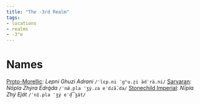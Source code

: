 ```yaml
---
title: "The -3rd Realm"
tags:
- locations
- realms
- -3°e
---
```


# Names
[Proto-Morellic](languages/morellic/proto-morellic.md): *Lepni Ghuzi Adrani* `/ˈlɛp.ni ˈgʱu.z̠i ädˈrä.ni/` 
[Sarvaran](languages/morellic/sarvaran/sarvaran.md): *Nö́pla Zhýra Edrą́da* `/ˈnǿ.pla ˈʒý.ɾa eˈdɾã́.da/` 
[Stonechild Imperial](languages/morellic/sarvaran/stonechild-imperial/stonechild-imperial.md): *Nḯpla Zhý Eját* `/ˈnɪ́.pla ˈʒý eˈd̠͡ʒát/`